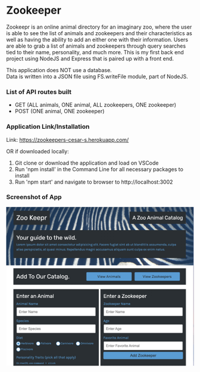 # Zookeeper

Zookeepr is an online animal directory for an imaginary zoo, where the user is able to see the list of animals and zookeepers and their characteristics as well as having the ability to add an either one with their information. Users are able to grab a list of animals and zookeepers through query searches tied to their name, personality, and much more. This is my first back end project using NodeJS and Express that is paired up with a front end.

This application does NOT use a database. <br/>
Data is written into a JSON file using FS.writeFile module, part of NodeJS.


### List of API routes built
- GET (ALL animals, ONE animal, ALL zookeepers, ONE zookeeper)
- POST (ONE animal, ONE zookeeper)

### Application Link/Installation

Link: https://zookeepers-cesar-s.herokuapp.com/ 

OR if downloaded locally:
1. Git clone or download the application and load on VSCode
2. Run 'npm install' in the Command Line for all necessary packages to install 
3. Run 'npm start' and navigate to browser to http://localhost:3002

### Screenshot of App

![Screenshot 1](/public/assets/images/sch-1.jpeg)